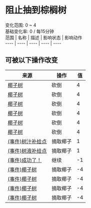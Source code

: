 # 阻止抽到棕榈树  
变化范围: 0 ~ 4  
基础变化率: 0 / 每15分钟  
范围  |  名称  |  描述  |  影响状态  |  影响动作  
----  |  ----  |  ----  |  ----  |  ----  
## 可被以下操作改变  
来源  |  操作  |  值  
----  |  ----  |  ----  
[椰子树](PalmTreeNew.md)  |  砍倒  |  4  
[椰子树](PalmTreeNew.md)  |  砍倒  |  4  
[椰子树](PalmTreeNewMultiEventOld.md)  |  砍倒  |  4  
[椰子树](PalmTreeNewMultiEventOld.md)  |  砍倒  |  4  
[椰子树](PalmTreeOld.md)  |  砍倒  |  4  
[椰子树](PalmTreeOld.md)  |  砍倒  |  4  
[(事件)树汁补给点](Event_SapStation.md)  |  摘取椰子  |  1  
[(事件)树液补给点](Event_SapStationNoCoconuts.md)  |  摘取椰子  |  1  
[(事件)成功了！](Event_CoconutHit.md)  |  继续  |  -1  
[(事件)椰子树](Event_PalmTree1.md)  |  摘取椰子  |  -4  
[(事件)椰子树](Event_PalmTree2.md)  |  摘取椰子  |  -4  
[(事件)椰子树](Event_PalmTree3.md)  |  摘取椰子  |  -4  
[(事件)椰子树](Event_PalmTree4.md)  |  摘取椰子  |  -4  
